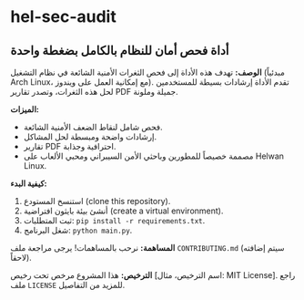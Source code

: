 # hel-sec-audit
## أداة فحص أمان للنظام بالكامل بضغطة واحدة

**الوصف:**
تهدف هذه الأداة إلى فحص الثغرات الأمنية الشائعة في نظام التشغيل (مبدئياً Arch Linux، مع إمكانية العمل على ويندوز).
تقدم الأداة إرشادات بسيطة للمستخدمين لحل هذه الثغرات، وتصدر تقارير PDF جميلة وملونة.

**الميزات:**
* فحص شامل لنقاط الضعف الأمنية الشائعة.
* إرشادات واضحة ومبسطة لحل المشاكل.
* تقارير PDF احترافية وجذابة.
* مصممة خصيصاً للمطورين وباحثي الأمن السيبراني ومحبي الألعاب على Helwan Linux.

**كيفية البدء:**
1.  استنسخ المستودع (clone this repository).
2.  أنشئ بيئة بايثون افتراضية (create a virtual environment).
3.  ثبت المتطلبات: `pip install -r requirements.txt`.
4.  شغل البرنامج: `python main.py`.

**المساهمة:**
نرحب بالمساهمات! يرجى مراجعة ملف `CONTRIBUTING.md` (سيتم إضافته لاحقاً).

**الترخيص:**
هذا المشروع مرخص تحت رخيص [اسم الترخيص، مثال: MIT License]. راجع ملف `LICENSE` للمزيد من التفاصيل.